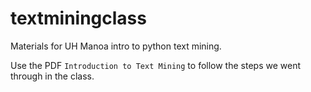 # textminingclass
Materials for UH Manoa intro to python text mining.

Use the PDF `Introduction to Text Mining` to follow the steps we went through in the class.
